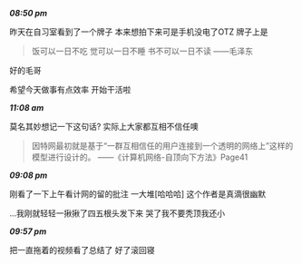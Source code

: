 ***08:50 pm***

昨天在自习室看到了一个牌子
本来想拍下来可是手机没电了OTZ
牌子上是
>饭可以一日不吃
 觉可以一日不睡
 书不可以一日不读
    ——毛泽东

好的毛哥
<!--more--> 
希望今天做事有点效率
开始干活啦

***11:08 am***

莫名其妙想记一下这句话?
实际上大家都互相不信任噢

>因特网最初就是基于“一群互相信任的用户连接到一个透明的网络上”这样的模型进行设计的。
   ——《计算机网络-自顶向下方法》Page41

***09:08 pm***

刚看了一下上午看计网的留的批注
一大堆[哈哈哈]
这个作者是真滴很幽默

...我刚就轻轻一揪揪了四五根头发下来
哭了我不要秃顶我还小

***09:57 pm***

把一直拖着的视频看了总结了
好了滚回寝

